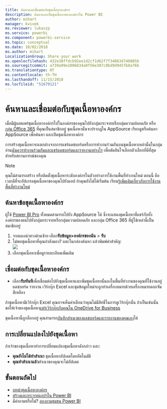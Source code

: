 ```yaml
---
title: ค้นหาและเชื่อมต่อกับชุดเนื้อหาองค์กร
description: ค้นหาและเปิดชุดเนื้อหาขององค์กรใน Power BI
author: mihart
manager: kvivek
ms.reviewer: lukaszp
ms.service: powerbi
ms.component: powerbi-service
ms.topic: conceptual
ms.date: 10/02/2018
ms.author: mihart
LocalizationGroup: Share your work
ms.openlocfilehash: 432e38ffdcb92ee1d2cf1d62f7f34863d748885b
ms.sourcegitcommit: a739a99e1006834a0f56e387c0bd9d945fb8a76b
ms.translationtype: HT
ms.contentlocale: th-TH
ms.lasthandoff: 11/15/2018
ms.locfileid: "51679121"
---
```

# <a name="find-and-connect-to-an-organizational-content-pack"></a>ค้นหาและเชื่อมต่อกับชุดเนื้อหาองค์กร

เมื่อมีผู้เผยแพร่ชุดเนื้อหาองค์กรไปในองค์กรของคุณไปยังกลุ่มกระจายหรือกลุ่มความปลอดภัย หรือ[กลุ่ม Office 365](https://support.office.com/article/Create-a-group-in-Office-365-7124dc4c-1de9-40d4-b096-e8add19209e9) ที่คุณเป็นสมาชิกอยู่ ชุดเนื้อหานั้นจะปรากฏใน AppSource  เรียกดูหรือค้นหา AppSource เพื่อค้นหา และเปิดชุดเนื้อหาองค์กร

การสร้างชุดเนื้อหาจะแตกต่างจากการแชร์แดชบอร์ดหรือการทำงานร่วมกันบนชุดเนื้อหาเหล่านั้นในกลุ่ม อ่าน[ฉันควรทำงานร่วมกันและแชร์แดชบอร์ดและรายงานอย่างไร](../service-how-to-collaborate-distribute-dashboards-reports.md) เพื่อตัดสินใจเลือกตัวเลือกที่ดีที่สุดสำหรับสถานการณ์ของคุณ

> [!NOTE]
> คุณไม่สามารถสร้าง หรือติดตั้งชุดเนื้อหาระดับองค์กรในตัวอย่างการใช้งานพื้นที่ทำงานใหม่ ตอนนี้ คือเวลาดีที่จะอัปเกรดชุดเนื้อหาของคุณไปยังแอป ถ้าคุณยังไม่ได้เริ่มต้น เรียนรู้[เพิ่มเติมเกี่ยวกับการใช้งานพื้นที่ทำงานใหม่](../service-create-the-new-workspaces.md)
> 

## <a name="find-an-organizational-content-pack"></a>ค้นหาข้อชุดเนื้อหาองค์กร
ผู้ใช้ [Power BI Pro](https://powerbi.microsoft.com/pricing) ทั้งหมดสามารถไปยัง AppSource ได้ ซึ่งจะแสดงชุดเนื้อหาที่แชร์กับทั้งองค์กรของตนไปยังกลุ่มกระจายหรือกลุ่มความปลอดภัย และกลุ่ม Office 365 ที่ผู้ใช้เหล่านี้เป็นสมาชิกอยู่  

1. จากแผงนำทางด้านซ้าย เลือก**รับข้อมูล\>องค์กรของฉัน** \> **รับ**
2. ไม่พบชุดเนื้อหาที่คุณกำลังมอง? แตะในกล่องค้นหา แล้วพิมพ์คำสำคัญ:  
    ![](media/end-user-content-pack/cp_searchbox.png)
3. เลือกชุดเนื้อหาเพื่อดูรายละเอียดเพิ่มเติม

## <a name="connect-to-an-organizational-content-pack"></a>เชื่อมต่อกับชุดเนื้อหาองค์กร
* เลือก**รับทันที**เพื่อเชื่อมต่อไปยังชุดเนื้อหาและเพิ่มชุดเนื้อหานั้นลงในพื้นที่ทำงานของคุณที่ใช้งานอยู่ แดชบอร์ด รายงาน เวิร์กบุ๊ก Excel และชุดข้อมูลใหม่จะถูกทำเครื่องหมายด้วยเครื่องหมายดอกจันสีเหลือง

ถ้าชุดเนื้อหามีเวิร์กบุ๊ก Excel คุณอาจเห็นคำเตือนว่าคุณไม่มีสิทธิ์ในการดูเวิร์กบุ๊กนั้น ถ้าเป็นเช่นนั้น ขอให้เจ้าของชุดเนื้อหา[แชร์เวิร์กบุ๊กกับคุณใน OneDrive for Business](https://support.office.com/article/Share-documents-or-folders-in-Office-365-1fe37332-0f9a-4719-970e-d2578da4941c) 

ชุดเนื้อหานี้ถูกล็อกอยู่ คุณสามารถ[บันทึกสำเนาของแดชบอร์ดและรายงานของคุณเอง](../service-organizational-content-pack-copy-refresh-access.md)ได้ 

## <a name="changes-to-the-content-pack"></a>การเปลี่ยนแปลงไปยังชุดเนื้อหา
ถ้าเจ้าของชุดเนื้อหาทำการเปลี่ยนแปลงชุดเนื้อหาดังกล่าว และ: 

* **คุณยังไม่ได้ทำสำเนา** ชุดเนื้อหาอัปเดตโดยอัตโนมัติ
* **คุณทำสำเนาแล้ว**สำเนาของคุณจะไม่อัปเดต 

## <a name="next-steps"></a>ขั้นตอนถัดไป
* [บทนำชุดเนื้อหาองค์กร](../service-organizational-content-pack-introduction.md)  
* [สร้างและกระจายแอปฯใน Power BI](../service-create-distribute-apps.md)
* มีคำถามหรือไม่? [ลองถามชุมชน Power BI](http://community.powerbi.com/)

